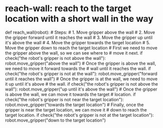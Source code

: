 # reach-wall: reach to the target location with a short wall in the way
def reach_wall(robot):
    # Steps:
    #  1. Move gripper above the wall
    #  2. Move the gripper forward until it reaches the wall
    #  3. Move the gripper up until it's above the wall
    #  4. Move the gripper towards the target location
    #  5. Move the gripper down to reach the target location
    # First we need to move the gripper above the wall, so we can see where to
    # move it next.
    if check("the robot's gripper is not above the wall"):
        robot.move_gripper("above the wall")
    # Once the gripper is above the wall, we need to move it forward towards the
    # wall until it reaches the wall.
    if check("the robot's gripper is not at the wall"):
        robot.move_gripper("forward until it reaches the wall")
    # Once the gripper is at the wall, we need to move it up until it's above
    # the wall.
    if check("the robot's gripper is not above the wall"):
        robot.move_gripper("up until it's above the wall")
    # Once the gripper is above the wall, we can move it towards the target
    # location.
    if check("the robot's gripper is not near the target location"):
        robot.move_gripper("towards the target location")
    # Finally, once the gripper is near the target location, we can move it
    # down to reach the target location.
    if check("the robot's gripper is not at the target location"):
        robot.move_gripper("down to the target location")